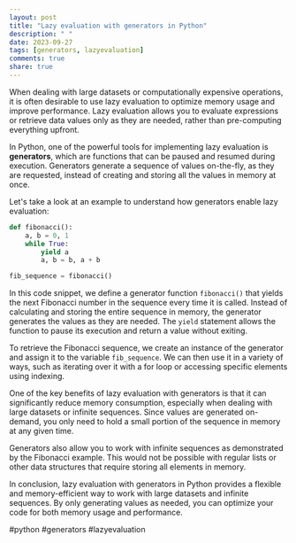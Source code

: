 ```yaml
---
layout: post
title: "Lazy evaluation with generators in Python"
description: " "
date: 2023-09-27
tags: [generators, lazyevaluation]
comments: true
share: true
---
```


When dealing with large datasets or computationally expensive operations, it is often desirable to use lazy evaluation to optimize memory usage and improve performance. Lazy evaluation allows you to evaluate expressions or retrieve data values only as they are needed, rather than pre-computing everything upfront.

In Python, one of the powerful tools for implementing lazy evaluation is **generators**, which are functions that can be paused and resumed during execution. Generators generate a sequence of values on-the-fly, as they are requested, instead of creating and storing all the values in memory at once.

Let's take a look at an example to understand how generators enable lazy evaluation:

```python
def fibonacci():
    a, b = 0, 1
    while True:
        yield a
        a, b = b, a + b

fib_sequence = fibonacci()
```

In this code snippet, we define a generator function `fibonacci()` that yields the next Fibonacci number in the sequence every time it is called. Instead of calculating and storing the entire sequence in memory, the generator generates the values as they are needed. The `yield` statement allows the function to pause its execution and return a value without exiting. 

To retrieve the Fibonacci sequence, we create an instance of the generator and assign it to the variable `fib_sequence`. We can then use it in a variety of ways, such as iterating over it with a for loop or accessing specific elements using indexing.

One of the key benefits of lazy evaluation with generators is that it can significantly reduce memory consumption, especially when dealing with large datasets or infinite sequences. Since values are generated on-demand, you only need to hold a small portion of the sequence in memory at any given time.

Generators also allow you to work with infinite sequences as demonstrated by the Fibonacci example. This would not be possible with regular lists or other data structures that require storing all elements in memory.

In conclusion, lazy evaluation with generators in Python provides a flexible and memory-efficient way to work with large datasets and infinite sequences. By only generating values as needed, you can optimize your code for both memory usage and performance.

#python #generators #lazyevaluation